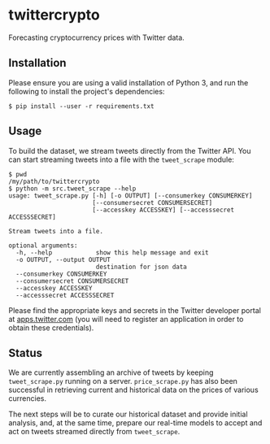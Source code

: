 # twittercrypto

Forecasting cryptocurrency prices with Twitter data.

## Installation

Please ensure you are using a valid installation of Python 3, and run the
following to install the project's dependencies:

    $ pip install --user -r requirements.txt

## Usage

To build the dataset, we stream tweets directly from the Twitter API. You
can start streaming tweets into a file with the `tweet_scrape` module:

    $ pwd
    /my/path/to/twittercrypto
    $ python -m src.tweet_scrape --help
    usage: tweet_scrape.py [-h] [-o OUTPUT] [--consumerkey CONSUMERKEY]
                           [--consumersecret CONSUMERSECRET]
                           [--accesskey ACCESSKEY] [--accesssecret ACCESSSECRET]

    Stream tweets into a file.

    optional arguments:
      -h, --help            show this help message and exit
      -o OUTPUT, --output OUTPUT
                            destination for json data
      --consumerkey CONSUMERKEY
      --consumersecret CONSUMERSECRET
      --accesskey ACCESSKEY
      --accesssecret ACCESSSECRET

Please find the appropriate keys and secrets in the Twitter developer portal at
[apps.twitter.com](https://apps.twitter.com) (you will need to register an
application in order to obtain these credentials).

## Status

We are currently assembling an archive of tweets by keeping `tweet_scrape.py`
running on a server. `price_scrape.py` has also been successful in retrieving
current and historical data on the prices of various currencies.

The next steps will be to curate our historical dataset and provide initial
analysis, and, at the same time, prepare our real-time models to accept and
act on tweets streamed directly from `tweet_scrape`.
